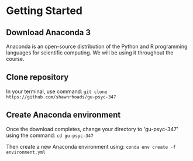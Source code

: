 # Getting Started

## Download Anaconda 3
Anaconda is an open-source distribution of the Python and R programming languages for scientific computing. We will be using it throughout the course.

## Clone repository
In your terminal, use command: `git clone https://github.com/shawnrhoads/gu-psyc-347`

## Create Anaconda environment
Once the download completes, change your directory to 'gu-psyc-347' using the command: `cd gu-psyc-347`

Then create a new Anaconda environment using: `conda env create -f environment.yml`